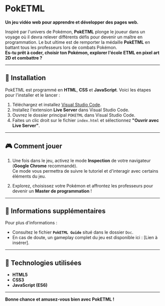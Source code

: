 # **PokETML**

**Un jeu vidéo web pour apprendre et développer des pages web.**

Inspiré par l'univers de Pokémon, **PokETML** plonge le joueur dans un voyage où il devra relever différents défis pour devenir un maître en programmation. Le but ultime est de remporter la médaille **PokETML** en battant tous les professeurs lors de combats Pokémon.  
**Es-tu prêt à coder, choisir ton Pokémon, explorer l'école ETML en pixel art 2D et combattre ?**

---

## 🌟 **Installation**

PokETML est programmé en **HTML**, **CSS** et **JavaScript**. Voici les étapes pour l'installer et le lancer :  

1. Téléchargez et installez [Visual Studio Code](https://code.visualstudio.com/).  
2. Installez l'extension **Live Server** dans Visual Studio Code.  
3. Ouvrez le dossier principal `POKETML` dans Visual Studio Code.  
4. Faites un clic droit sur le fichier `index.html` et sélectionnez **"Ouvrir avec Live Server"**.

---

## 🎮 **Comment jouer**

1. Une fois dans le jeu, activez le mode **Inspection** de votre navigateur (**Google Chrome** recommandé).  
   Ce mode vous permettra de suivre le tutoriel et d'interagir avec certains éléments du jeu.  

2. Explorez, choisissez votre Pokémon et affrontez les professeurs pour devenir un **Master de programmation** !

---

## 📂 **Informations supplémentaires**

Pour plus d'informations :  

- Consultez le fichier **`PokETML Guide`** situé dans le dossier `Doc`.  
- En cas de doute, un gameplay complet du jeu est disponible ici : [Lien à insérer].  

---

## 🚀 **Technologies utilisées**

- **HTML5**  
- **CSS3**  
- **JavaScript (ES6)**  

---

**Bonne chance et amusez-vous bien avec PokETML !**  